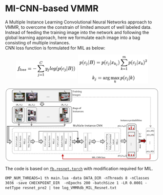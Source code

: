 # MI-CNN-based VMMR

A Multiple Instance Learning Convolutional Neural Networks approach to VMMR, to overcome the constrain of limited amount of well labeled data.<br/>
Instead of feeding the training image into the network and following the global learning approach, here we formulate each image into a bag consisting of multiple instances.<br/>
CNN loss function is formulated for MIL as below:<br/>
<p align="center"><img align="center" src="https://github.com/faezetta/VMMRdb/blob/master/meta/mil_loss.png" alt="CNN loss function" width="200px">
<img align="center" src="https://github.com/faezetta/VMMRdb/blob/master/meta/mil_crossentropy.png" alt="MI-CNN loss function" width="230px">

<p align="center"><img align="center" src="https://github.com/faezetta/VMMRdb/blob/master/meta/milcnnFlowChart.png" alt="MIL-based CNN for VMMR" width="600px">

The code is based on [`fb.resnet.torch`](https://github.com/facebookarchive/fb.resnet.torch) with modification required for MIL. 

```
OMP_NUM_THREADS=1 th main.lua -data DATA_DIR -nThreads 8 -nClasses 3036 -save CHECKPOINT_DIR  -nEpochs 200 -batchSize 1 -LR 0.0001 -netType resnet_pre2 | tee log_VMMRdb_MIL_Resnet.txt
```
